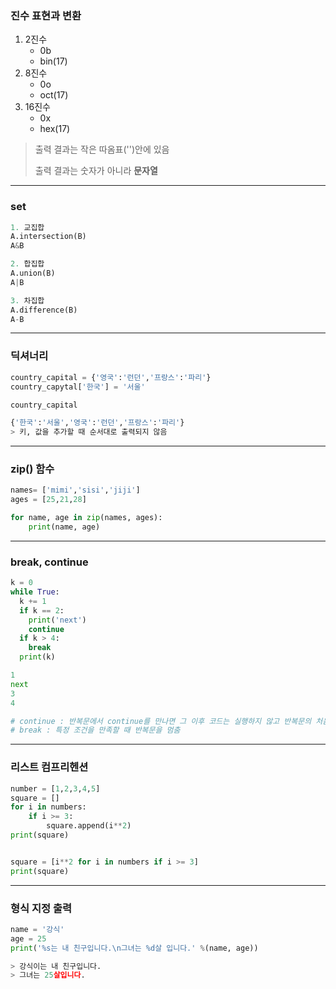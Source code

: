 ### 진수 표현과 변환

1. 2진수
   - 0b
   - bin(17)
2. 8진수
   - 0o
   - oct(17)
3. 16진수
   - 0x
   - hex(17)

 > 출력 결과는 작은 따옴표('')안에 있음
 > 
 > 출력 결과는 숫자가 아니라 **문자열**


---

### set
```python
1. 교집합
A.intersection(B)
A&B

2. 합집합
A.union(B)
A|B

3. 차집합
A.difference(B)
A-B
```

---

### 딕셔너리
```python
country_capital = {'영국':'런던','프랑스':'파리'}
country_capytal['한국'] = '서울'

country_capital

{'한국':'서울','영국':'런던','프랑스':'파리'}
> 키, 값을 추가할 때 순서대로 출력되지 않음
```

---

### zip() 함수

```python
names= ['mimi','sisi','jiji']
ages = [25,21,28]

for name, age in zip(names, ages):
    print(name, age)
```

---

### break, continue
```python
k = 0
while True:
  k += 1
  if k == 2:
    print('next')
    continue
  if k > 4:
    break
  print(k)

1
next
3
4

# continue : 반복문에서 continue를 만나면 그 이후 코드는 실행하지 않고 반복문의 처음으로 가서 바로 다음 반복을 수행
# break : 특정 조건을 만족할 때 반복문을 멈춤
```

---

### 리스트 컴프리헨션
```python
number = [1,2,3,4,5]
square = []
for i in numbers:
    if i >= 3:
        square.append(i**2)
print(square)


square = [i**2 for i in numbers if i >= 3]
print(square)
```

---

### 형식 지정 출력
```python
name = '강식'
age = 25
print('%s는 내 친구입니다.\n그녀는 %d살 입니다.' %(name, age))

> 강식이는 내 친구입니다.
> 그녀는 25살입니다.
```

